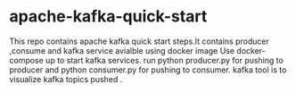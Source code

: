 # apache-kafka-quick-start
This repo contains apache kafka quick start steps.It contains producer ,consume and kafka service avialble using docker image
Use docker-compose up to start kafka services.
run python producer.py for pushing to producer and python consumer.py for pushing to consumer.
kafka tool is to visualize kafka topics pushed .

